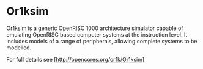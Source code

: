 Or1ksim
=======

Or1ksim is a generic OpenRISC 1000 architecture simulator capable of emulating
OpenRISC based computer systems at the instruction level. It includes models
of a range of peripherals, allowing complete systems to be modelled.

For full details see [http://opencores.org/or1k/Or1ksim]